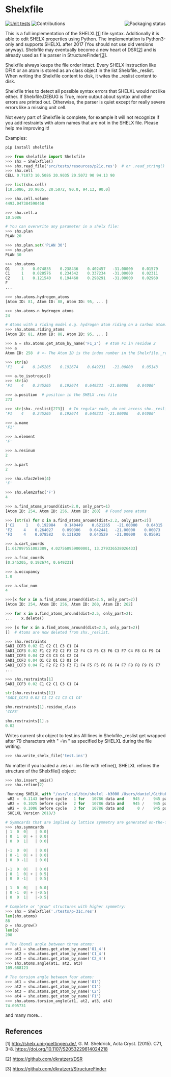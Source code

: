 # Shelxfile
<a href="https://repology.org/project/python:shelxfile/versions">
    <img src="https://repology.org/badge/vertical-allrepos/python:shelxfile.svg" alt="Packaging status" align="right">
</a>

[![Unit tests](https://github.com/dkratzert/ShelXFile/actions/workflows/python-package.yml/badge.svg)](https://github.com/dkratzert/ShelXFile/actions/workflows/python-package.yml)
![Contributions](https://img.shields.io/badge/contributions-welcome-blue)

This is a full implementation of the SHELXL[[1](https://github.com/dkratzert/Shelxfile/blob/master/README.md#references)] file syntax. Additionally it is able to edit SHELX properties using Python.
The implementation is Python3-only and supports SHELXL after 2017 (You should not use old versions anyway).
Shelxfile may eventually become a new heart of DSR[[2](https://github.com/dkratzert/Shelxfile/blob/master/README.md#references)] and is already used as file parser in StructureFinder[[3](https://github.com/dkratzert/Shelxfile/blob/master/README.md#references)].

Shelxfile always keeps the file order intact. Every SHELX instruction like DFIX or an atom is stored as an class object in the list Shelxfile.\_reslist. When writing the Shelxfile content to disk, it wites the \_reslist content to disk.

Shelxfile tries to detect all possible syntax errors that SHELXL would not like either. If Shelxfile.DEBUG is True, more output about syntax and other errors are printed out. Otherwise, the parser is quiet except for really severe errors like a missing unit cell.

Not every part of Shelxfile is complete, for example it will not recognize if you add restraints with atom names that are not in the SHELX file. Please help me improving it!

Examples:


```python
pip install shelxfile

>>> from shelxfile import Shelxfile
>>> shx = Shelxfile()
>>> shx.read_file('src/tests/resources/p21c.res')  # or .read_string() 
>>> shx.cell
CELL 0.71073 10.5086 20.9035 20.5072 90 94.13 90

>>> list(shx.cell)
[10.5086, 20.9035, 20.5072, 90.0, 94.13, 90.0]

>>> shx.cell.volume
4493.047384590458

>>> shx.cell.a
10.5086

# You can overwrite any parameter in a shelx file:
>>> shx.plan
PLAN 20

>>> shx.plan.set('PLAN 30')
>>> shx.plan
PLAN 30

>>> shx.atoms
O1     3    0.074835    0.238436    0.402457   -31.00000    0.01579    0.03095      0.01852   -0.00468   -0.00210    0.01153
C1     1    0.028576    0.234542    0.337234   -31.00000    0.02311    0.03617      0.01096   -0.01000    0.00201    0.00356
C2     1    0.121540    0.194460    0.298291   -31.00000    0.02960    0.04586      0.01555   -0.00485   -0.00023    0.01102
F
...

>>> shx.atoms.hydrogen_atoms
[Atom ID: 81, Atom ID: 88, Atom ID: 95, ... ]

>>> shx.atoms.n_hydrogen_atoms
24

# Atoms with a riding model e.g. hydrogen atom riding on a carbon atom:
>>> shx.atoms.riding_atoms
[Atom ID: 81, Atom ID: 88, Atom ID: 95, ... ]

>>> a = shx.atoms.get_atom_by_name('F1_2')  # Atom F1 in residue 2
>>> a
Atom ID: 258  # <- The Atom ID is the index number in the Shelxfile._reslist list

>>> str(a)
'F1    4    0.245205    0.192674    0.649231   -21.00000    0.05143    0.03826    0.03193   -0.00579   -0.01865   -0.00485'

>>> a.to_isotropic()
>>> str(a)
'F1    4    0.245205    0.192674   0.649231  -21.00000    0.04000'

>>> a.position  # position in the SHELX .res file
273

>>> str(shx._reslist[273])  # In regular code, do not access shx._reslist directly!
'F1    4    0.245205    0.192674   0.649231  -21.00000    0.04000'

>>> a.name
'F1'

>>> a.element
'F'

>>> a.resinum
2

>>> a.part
2

>>> shx.sfac2elem(4)
'F'

>>> shx.elem2sfac('F')
4

>>> a.find_atoms_around(dist=2.0, only_part=1)
[Atom ID: 254, Atom ID: 256, Atom ID: 260]  # Found some atoms 

>>> [str(x) for x in a.find_atoms_around(dist=2.2, only_part=2)]
['C2     1    0.192984    0.140449    0.621265   -21.00000    0.04315    0.02747      0.02385    0.00686   -0.00757    0.00126', 
'F2     4    0.264027    0.090306    0.642441   -21.00000    0.06073    0.04450      0.03972    0.01630   -0.01260    0.01460', 
'F3     4    0.078582    0.131920    0.643529   -21.00000    0.05691    0.04955      0.03374    0.01040    0.01881    0.00375']

>>> a.cart_coords
[1.617897551082389, 4.027560959000001, 13.279336538026433]

>>> a.frac_coords
[0.245205, 0.192674, 0.649231]

>>> a.occupancy
1.0

>>> a.sfac_num
4

>>>[x for x in a.find_atoms_around(dist=2.5, only_part=2)]
[Atom ID: 254, Atom ID: 256, Atom ID: 260, Atom ID: 262]

>>> for x in a.find_atoms_around(dist=2.5, only_part=2):
...    x.delete()

>>> [x for x in a.find_atoms_around(dist=2.5, only_part=2)]
[]  # Atoms are now deleted from shx._reslist.

>>> shx.restraints
SADI_CCF3 0.02 C1 C2 C1 C3 C1 C4
SADI_CCF3 0.02 F1 C2 F2 C2 F3 C2 F4 C3 F5 C3 F6 C3 F7 C4 F8 C4 F9 C4
SADI_CCF3 0.04 C2 C3 C3 C4 C2 C4
SADI_CCF3 0.04 O1 C2 O1 C3 O1 C4
SADI_CCF3 0.04 F1 F2 F2 F3 F3 F1 F4 F5 F5 F6 F6 F4 F7 F8 F8 F9 F9 F7
...

>>> shx.restraints[1]
SADI_CCF3 0.02 C1 C2 C1 C3 C1 C4

str(shx.restraints[1])
'SADI_CCF3 0.02 C1 C2 C1 C3 C1 C4'

shx.restraints[1].residue_class
'CCF3'

shx.restraints[1].s
0.02

```

Writes current shx object to test.ins
All lines in Shelxfile._reslist get wrapped after 79 characters with " =\n " as
specified by SHELXL during the file writing.

```python
>>> shx.write_shelx_file('test.ins')
```
No matter if you loaded a .res or .ins file with refine(), SHELXL refines the structure of the Shelxfile() object:

```python
>>> shx.insert_anis()
>>> shx.refine(2)

 Running SHELXL with "/usr/local/bin/shelxl -b3000 /Users/daniel/GitHub/Shelxfile/tests/p21c" and "L.S. 2"
 wR2 =  0.1143 before cycle   1 for   10786 data and    945 /    945 parameters
 wR2 =  0.1025 before cycle   2 for   10786 data and    945 /    945 parameters
 wR2 =  0.1006 before cycle   3 for   10786 data and      0 /    945 parameters
 SHELXL Version 2018/3
```
```python
# Symmcards that are implied by lattice symmetry are generated on-the-fly:
>>> shx.symmcards
| 1  0  0|   | 0.0|
| 0  1  0| + | 0.0|
| 0  0  1|   | 0.0|

|-1  0  0|   | 0.0|
| 0 -1  0| + | 0.0|
| 0  0 -1|   | 0.0|

|-1  0  0|   | 0.0|
| 0  1  0| + | 0.5|
| 0  0 -1|   | 0.5|

| 1  0  0|   | 0.0|
| 0 -1  0| + |-0.5|
| 0  0  1|   |-0.5|

# Complete or "grow" structures with higher symmetry: 
>>> shx = Shelxfile('./tests/p-31c.res')
len(shx.atoms)
88
p = shx.grow()
len(p)
208

# The (bond) angle between three atoms:
>>> at1 = shx.atoms.get_atom_by_name('O1_4')
>>> at2 = shx.atoms.get_atom_by_name('C1_4')
>>> at3 = shx.atoms.get_atom_by_name('C2_4')
>>> shx.atoms.angle(at1, at2, at3)
109.688123

# The torsion angle between four atoms:
>>> at1 = shx.atoms.get_atom_by_name('O1')
>>> at2 = shx.atoms.get_atom_by_name('C1')
>>> at3 = shx.atoms.get_atom_by_name('C2')
>>> at4 = shx.atoms.get_atom_by_name('F1')
>>> shx.atoms.torsion_angle(at1, at2, at3, at4)
74.095731

```

and many more...

## References
[1] http://shelx.uni-goettingen.de/, G. M. Sheldrick, Acta Cryst. (2015). C71, 3-8.
https://doi.org/10.1107/S2053229614024218

[2] https://github.com/dkratzert/DSR

[3] https://github.com/dkratzert/StructureFinder

